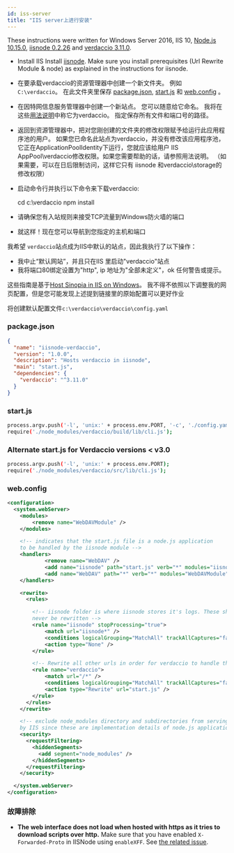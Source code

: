 ```yaml
---
id: iss-server
title: "IIS server上进行安装"
---
```


These instructions were written for Windows Server 2016, IIS 10, [Node.js 10.15.0](https://nodejs.org/), [iisnode 0.2.26](https://github.com/Azure/iisnode) and [verdaccio 3.11.0](https://github.com/verdaccio/verdaccio).

- Install IIS Install [iisnode](https://github.com/Azure/iisnode). Make sure you install prerequisites (Url Rewrite Module & node) as explained in the instructions for iisnode.
- 在要承载verdaccio的资源管理器中创建一个新文件夹。 例如 `C:\verdaccio`。 在此文件夹里保存 [package.json](#packagejson), [start.js](#startjs) 和 [web.config](#webconfig) 。
- 在因特网信息服务管理器中创建一个新站点。 您可以随意给它命名。 我将在这些[用法说明](http://www.iis.net/learn/manage/configuring-security/application-pool-identities)中称它为verdaccio。 指定保存所有文件和端口号的路径。
- 返回到资源管理器中，把对您刚创建的文件夹的修改权限赋予给运行此应用程序池的用户。 如果您已命名此站点为verdaccio，并没有修改该应用程序池，它正在ApplicationPoolIdentity下运行，您就应该给用户 IIS AppPool\verdaccio修改权限。如果您需要帮助的话，请参照用法说明。 （如果需要，可以在日后限制访问，这样它只有 iisnode 和verdaccio\storage的修改权限）
- 启动命令行并执行以下命令来下载verdaccio:

    cd c:\verdaccio
    npm install
    

- 请确保您有入站规则来接受TCP流量到Windows防火墙的端口
- 就这样！现在您可以导航到您指定的主机和端口

我希望 `verdaccio`站点成为IIS中默认的站点，因此我执行了以下操作：

- 我中止“默认网站”，并且只在IIS 里启动"verdaccio"站点
- 我将端口80绑定设置为"http", ip 地址为"全部未定义"，ok 任何警告或提示。

这些指南是基于[Host Sinopia in IIS on Windows](https://gist.github.com/HCanber/4dd8409f79991a09ac75)。 我不得不依照以下调整我的网页配置，但是您可能发现上述提到链接里的原始配置可以更好作业

将创建默认配置文件`c:\verdaccio\verdaccio\config.yaml`

### package.json

```json
{
  "name": "iisnode-verdaccio",
  "version": "1.0.0",
  "description": "Hosts verdaccio in iisnode",
  "main": "start.js",
  "dependencies": {
    "verdaccio": "^3.11.0"
  }
}
```

### start.js

```bash
process.argv.push('-l', 'unix:' + process.env.PORT, '-c', './config.yaml');
require('./node_modules/verdaccio/build/lib/cli.js');
```

### Alternate start.js for Verdaccio versions < v3.0

```bash
process.argv.push('-l', 'unix:' + process.env.PORT);
require('./node_modules/verdaccio/src/lib/cli.js');
```

### web.config

```xml
<configuration>
  <system.webServer>
    <modules>
        <remove name="WebDAVModule" />
    </modules>

    <!-- indicates that the start.js file is a node.js application
    to be handled by the iisnode module -->
    <handlers>
            <remove name="WebDAV" />
            <add name="iisnode" path="start.js" verb="*" modules="iisnode" resourceType="Unspecified" requireAccess="Execute" />
            <add name="WebDAV" path="*" verb="*" modules="WebDAVModule" resourceType="Unspecified" requireAccess="Execute" />
    </handlers>

    <rewrite>
      <rules>

        <!-- iisnode folder is where iisnode stores it's logs. These should
        never be rewritten -->
        <rule name="iisnode" stopProcessing="true">
            <match url="iisnode*" />
            <conditions logicalGrouping="MatchAll" trackAllCaptures="false" />
            <action type="None" />
        </rule>

        <!-- Rewrite all other urls in order for verdaccio to handle these -->
        <rule name="verdaccio">
            <match url="/*" />
            <conditions logicalGrouping="MatchAll" trackAllCaptures="false" />
            <action type="Rewrite" url="start.js" />
        </rule>
      </rules>
    </rewrite>

    <!-- exclude node_modules directory and subdirectories from serving
    by IIS since these are implementation details of node.js applications -->
    <security>
      <requestFiltering>
        <hiddenSegments>
          <add segment="node_modules" />
        </hiddenSegments>
      </requestFiltering>
    </security>

  </system.webServer>
</configuration>
```

### 故障排除

- **The web interface does not load when hosted with https as it tries to download scripts over http.** Make sure that you have enabled `X-Forwarded-Proto` in IISNode using `enableXFF`. See [the related issue](https://github.com/verdaccio/verdaccio/issues/2003).

    <configuration>
      <system.webServer>
        <iisnode enableXFF="true" />
      </system.webServer>
    </configuration>